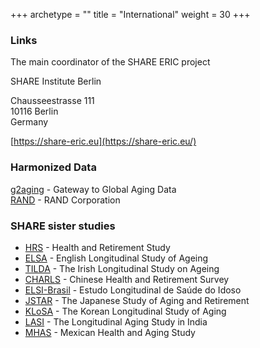 +++
archetype = ""
title = "International"
weight = 30
+++

### Links  

The main coordinator of the SHARE ERIC project

SHARE Institute Berlin

Chausseestrasse 111  
10116 Berlin  
Germany

[https://share-eric.eu](https://share-eric.eu/)

### Harmonized Data

[g2aging](https://g2aging.org/) - Gateway to Global Aging Data  
[RAND](https://www.rand.org/) - RAND Corporation

### SHARE sister studies

-   [HRS](http://hrsonline.isr.umich.edu/) - Health and Retirement Study
-   [ELSA](http://www.ifs.org.uk/elsa/) - English Longitudinal Study of Ageing
-   [TILDA](http://www.ucd.ie/issda/data/tilda/ "Opens external link in new window") - The Irish Longitudinal Study on Ageing
-   [CHARLS](http://charls.pku.edu.cn/en "Opens
    external link in new window") - Chinese Health and Retirement Survey
-   [ELSI-Brasil](http://elsi.cpqrr.fiocruz.br/en/ "Opens external link in new window") - Estudo Longitudinal de Saúde do Idoso
-   [JSTAR](http://www.rieti.go.jp/en/projects/jstar/index.html/ "Opens external link in new window") - The Japanese Study of Aging and Retirement
-   [KLoSA](http://survey.keis.or.kr/eng/klosa/klosa01.jsp "Opens external link in new window") - The Korean Longitudinal Study of Aging
-   [LASI](https://www.hsph.harvard.edu/pgda/major-projects/lasi-2/ "Opens external link in new window") - The Longitudinal Aging Study in India
-   [MHAS](http://www.mhasweb.org/ "Opens
    external link in new window") - Mexican Health and Aging Study
